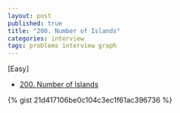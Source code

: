 ```yaml
---
layout: post
published: true
title: "200. Number of Islands"
categories: interview
tags: problems interview graph
---
```


[Easy]

- [200. Number of Islands](https://leetcode.com/problems/number-of-islands/)

{% gist 21d417106be0c104c3ec1f61ac396736 %}